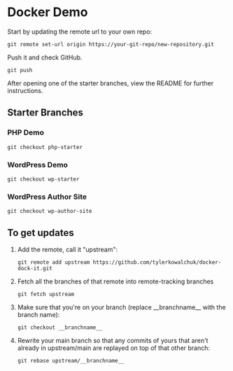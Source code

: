 # Docker Demo #

Start by updating the remote url to your own repo:
```shell
git remote set-url origin https://your-git-repo/new-repository.git
```
Push it and check GitHub.
```shell
git push
```
After opening one of the starter branches, view the README for further instructions.


## Starter Branches
### PHP Demo
```shell
git checkout php-starter
```

### WordPress Demo
```shell
git checkout wp-starter
```

### WordPress Author Site
```shell
git checkout wp-author-site
```

## To get updates
1. Add the remote, call it "upstream":
   ```shell
   git remote add upstream https://github.com/tylerkowalchuk/docker-dock-it.git
   ```

2. Fetch all the branches of that remote into remote-tracking branches
   ```shell
   git fetch upstream
   ```

3. Make sure that you're on your branch (replace \_\_branchname\_\_ with the branch name):
   ```shell
   git checkout __branchname__
   ```

4. Rewrite your main branch so that any commits of yours that aren't already in upstream/main are replayed on top of that other branch:
   ```shell
   git rebase upstream/__branchname__
   ```